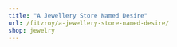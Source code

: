 ```yaml
---
title: "A Jewellery Store Named Desire"
url: /fitzroy/a-jewellery-store-named-desire/
shop: jewelry
---
```

